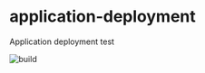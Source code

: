 # application-deployment
Application deployment test

![build](https://github.com/dbelob/application-deployment/workflows/build/badge.svg)
